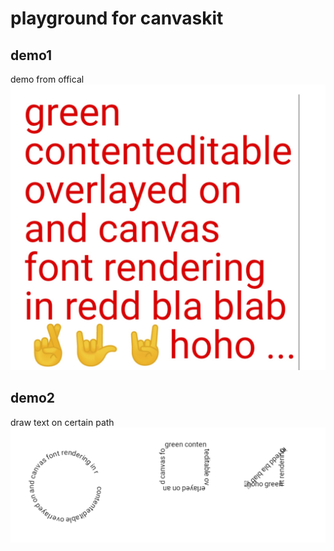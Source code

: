 # playground for canvaskit

## demo1
demo from offical
![demo from offical](./public/intro/font.jpg)

## demo2
draw text on certain path
![demo from offical](./public/intro/font-path.jpg)
